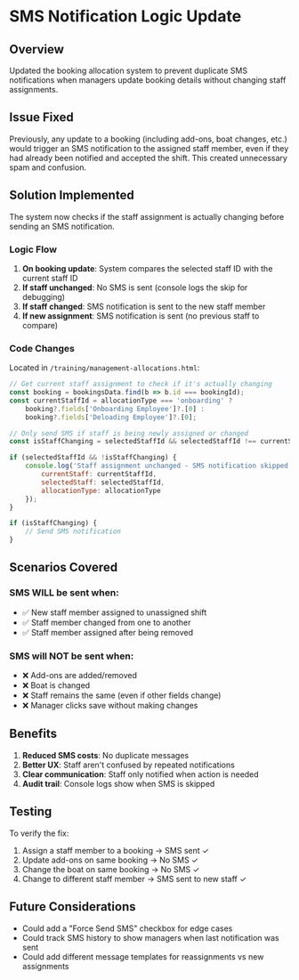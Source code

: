 # SMS Notification Logic Update

## Overview
Updated the booking allocation system to prevent duplicate SMS notifications when managers update booking details without changing staff assignments.

## Issue Fixed
Previously, any update to a booking (including add-ons, boat changes, etc.) would trigger an SMS notification to the assigned staff member, even if they had already been notified and accepted the shift. This created unnecessary spam and confusion.

## Solution Implemented
The system now checks if the staff assignment is actually changing before sending an SMS notification.

### Logic Flow
1. **On booking update**: System compares the selected staff ID with the current staff ID
2. **If staff unchanged**: No SMS is sent (console logs the skip for debugging)
3. **If staff changed**: SMS notification is sent to the new staff member
4. **If new assignment**: SMS notification is sent (no previous staff to compare)

### Code Changes
Located in `/training/management-allocations.html`:

```javascript
// Get current staff assignment to check if it's actually changing
const booking = bookingsData.find(b => b.id === bookingId);
const currentStaffId = allocationType === 'onboarding' ? 
    booking?.fields['Onboarding Employee']?.[0] : 
    booking?.fields['Deloading Employee']?.[0];

// Only send SMS if staff is being newly assigned or changed
const isStaffChanging = selectedStaffId && selectedStaffId !== currentStaffId;

if (selectedStaffId && !isStaffChanging) {
    console.log('Staff assignment unchanged - SMS notification skipped:', {
        currentStaff: currentStaffId,
        selectedStaff: selectedStaffId,
        allocationType: allocationType
    });
}

if (isStaffChanging) {
    // Send SMS notification
}
```

## Scenarios Covered

### SMS WILL be sent when:
- ✅ New staff member assigned to unassigned shift
- ✅ Staff member changed from one to another
- ✅ Staff member assigned after being removed

### SMS will NOT be sent when:
- ❌ Add-ons are added/removed
- ❌ Boat is changed
- ❌ Staff remains the same (even if other fields change)
- ❌ Manager clicks save without making changes

## Benefits
1. **Reduced SMS costs**: No duplicate messages
2. **Better UX**: Staff aren't confused by repeated notifications
3. **Clear communication**: Staff only notified when action is needed
4. **Audit trail**: Console logs show when SMS is skipped

## Testing
To verify the fix:
1. Assign a staff member to a booking → SMS sent ✓
2. Update add-ons on same booking → No SMS ✓
3. Change the boat on same booking → No SMS ✓
4. Change to different staff member → SMS sent to new staff ✓

## Future Considerations
- Could add a "Force Send SMS" checkbox for edge cases
- Could track SMS history to show managers when last notification was sent
- Could add different message templates for reassignments vs new assignments
